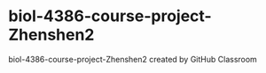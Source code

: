 # biol-4386-course-project-Zhenshen2
biol-4386-course-project-Zhenshen2 created by GitHub Classroom
